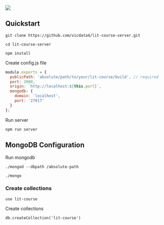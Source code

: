 ![](https://cdn.jsdelivr.net/gh/vicdata4/lit-course/assets/images/logo_.png?v=4&s=100)

## Quickstart

```
git clone https://github.com/vicdata4/lit-course-server.git

cd lit-course-server
```

```
npm install
```

Create config.js file

```js
module.exports = {
  publicPath: 'absolute/path/to/your/lit-course/build', // required
  port: 3000,
  origin: `http://localhost:${this.port}`,
  mongodb: {
    domain: 'localhost',
    port: '27017'
  }
};
```

Run server
```
npm run server
```

## MongoDB Configuration

Run mongodb
```
./mongod --dbpath /absolute-path
```

```
./mongo
```

### Create collections

```
use lit-course
```

Create collections
```
db.createCollection('lit-course')
```



